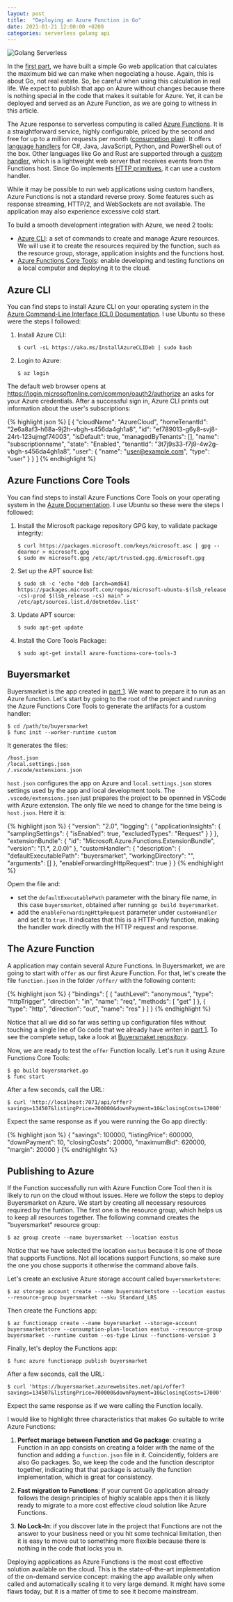```yaml
---
layout: post
title:  "Deploying an Azure Function in Go"
date: 2021-01-21 12:00:00 +0200
categories: serverless golang api
---
```


![Golang Serverless](/images/posts/golang-serverless.jpg)

In the [first part](/2021/01/azure-function-golang.html), we have built a simple Go web application that calculates the maximum bid we can make when negociating a house. Again, this is about Go, not real estate. So, be careful when using this calculation in real life. We expect to publish that app on Azure without changes because there is nothing special in the code that makes it suitable for Azure. Yet, it can be deployed and served as an Azure Function, as we are going to witness in this article.

<!-- more -->

The Azure response to serverless computing is called [Azure Functions](https://azure.microsoft.com/en-ca/services/functions/). It is a straightforward service, highly configurable, priced by the second and free for up to a million requests per month ([consumption plan](https://azure.microsoft.com/en-ca/pricing/details/functions/)). It offers [language handlers](https://docs.microsoft.com/en-us/azure/azure-functions/supported-languages) for C#, Java, JavaScript, Python, and PowerShell out of the box. Other languages like Go and Rust are supported through a [custom handler](https://docs.microsoft.com/en-us/azure/azure-functions/functions-custom-handlers), which is a lightweight web server that receives events from the Functions host. Since Go implements [HTTP primitives](https://golang.org/pkg/net/http/), it can use a custom handler.

While it may be possible to run web applications using custom handlers, Azure Functions is not a standard reverse proxy. Some features such as response streaming, HTTP/2, and WebSockets are not available. The application may also experience excessive cold start.

To build a smooth development integration with Azure, we need 2 tools:

- [Azure CLI](https://docs.microsoft.com/en-ca/cli/azure/): a set of commands to create and manage Azure resources. We will use it to create the resources required by the function, such as the resource group, storage, application insights and the functions host.
- [Azure Functions Core Tools](https://docs.microsoft.com/en-us/azure/azure-functions/functions-run-local?tabs=linux%2Ccsharp%2Cbash): enable developing and testing functions on a local computer and deploying it to the cloud.

## Azure CLI

You can find steps to install Azure CLI on your operating system in the [Azure Command-Line Interface (CLI) Documentation](https://docs.microsoft.com/en-ca/cli/azure/). I use Ubuntu so these were the steps I followed:

1. Install Azure CLI:

       $ curl -sL https://aka.ms/InstallAzureCLIDeb | sudo bash

2. Login to Azure:

       $ az login

The default web browser opens at https://login.microsoftonline.com/common/oauth2/authorize an asks for your Azure credentials. After a successful sign in, Azure CLI prints out information about the user's subscriptions: 

{% highlight json %}
[
  {
    "cloudName": "AzureCloud",
    "homeTenantId": "2e6a8af3-h68a-9j2h-vbgh-s456da4gh1a8",
    "id": "ef789013-g6y8-svj8-24rt-123ujmgf74003",
    "isDefault": true,
    "managedByTenants": [],
    "name": "subscriptionname",
    "state": "Enabled",
    "tenantId": "3t7j9s33-f7j9-4w2g-vbgh-s456da4gh1a8",
    "user": {
      "name": "user@example.com",
      "type": "user"
    }
  }
]
{% endhighlight %}

## Azure Functions Core Tools

You can find steps to install Azure Functions Core Tools on your operating system in the [Azure Documentation](https://docs.microsoft.com/en-us/azure/azure-functions/functions-run-local). I use Ubuntu so these were the steps I followed:

1. Install the Microsoft package repository GPG key, to validate package integrity:

       $ curl https://packages.microsoft.com/keys/microsoft.asc | gpg --dearmor > microsoft.gpg
       $ sudo mv microsoft.gpg /etc/apt/trusted.gpg.d/microsoft.gpg

2. Set up the APT source list:

       $ sudo sh -c 'echo "deb [arch=amd64] https://packages.microsoft.com/repos/microsoft-ubuntu-$(lsb_release -cs)-prod $(lsb_release -cs) main" > /etc/apt/sources.list.d/dotnetdev.list'

3. Update APT source:

       $ sudo apt-get update

4. Install the Core Tools Package:

       $ sudo apt-get install azure-functions-core-tools-3

## Buyersmarket

Buyersmarket is the app created in [part 1](/2021/01/azure-function-golang.html). We want to prepare it to run as an Azure function. Let's start by going to the root of the project and running the Azure Functions Core Tools to generate the artifacts for a custom handler:

    $ cd /path/to/buyersmarket
    $ func init --worker-runtime custom

It generates the files:

    /host.json
    /local.settings.json
    /.vscode/extensions.json

`host.json` configures the app on Azure and `local.settings.json` stores settings used by the app and local development tools. The `.vscode/extensions.json` just prepares the project to be openned in VSCode with Azure extension. The only file we need to change for the time being is `host.json`. Here it is:

{% highlight json %}
{
  "version": "2.0",
  "logging": {
    "applicationInsights": {
      "samplingSettings": {
        "isEnabled": true,
        "excludedTypes": "Request"
      }
    }
  },
  "extensionBundle": {
    "id": "Microsoft.Azure.Functions.ExtensionBundle",
    "version": "[1.*, 2.0.0)"
  },
  "customHandler": {
    "description": {
      "defaultExecutablePath": "buyersmarket",
      "workingDirectory": "",
      "arguments": []
    },
    "enableForwardingHttpRequest": true
  }
}
{% endhighlight %}

Opem the file and:

- set the `defaultExecutablePath` parameter with the binary file name, in this case `buyersmarket`, obtained after running `go build buyersmarket`.
- add the `enableForwardingHttpRequest` parameter under `customHandler` and set it to `true`. It indicates that this is a HTTP-only function, making the handler work directly with the HTTP request and response.

## The Azure Function

A application may contain several Azure Functions. In Buyersmarket, we are going to start with `offer` as our first Azure Function. For that, let's create the file `function.json` in the folder `/offer/` with the following content:

{% highlight json %}
{
  "bindings": [
    {
      "authLevel": "anonymous",
      "type": "httpTrigger",
      "direction": "in",
      "name": "req",
      "methods": [
        "get"
      ]
    },
    {
      "type": "http",
      "direction": "out",
      "name": "res"
    }
  ]
}
{% endhighlight %}

Notice that all we did so far was setting up configuration files without touching a single line of Go code that we already have writen in [part 1](/2021/01/azure-function-golang.html). To see the complete setup, take a look at [Buyersmaket repository](https://github.com/htmfilho/buyersmarket).

Now, we are ready to test the `offer` Function locally. Let's run it using Azure Functions Core Tools:

    $ go build buyersmarket.go
    $ func start

After a few seconds, call the URL:

    $ curl 'http://localhost:7071/api/offer?savings=134507&listingPrice=700000&downPayment=10&closingCosts=17000'

Expect the same response as if you were running the Go app directly:

{% highlight json %}
{
  "savings": 100000,
  "listingPrice": 600000,
  "downPayment": 10,
  "closingCosts": 20000,
  "maximumBid": 620000,
  "margin": 20000
}
{% endhighlight %}

## Publishing to Azure

If the Function successfully run with Azure Function Core Tool then it is likely to run on the cloud without issues. Here we follow the steps to deploy Buyersmarket on Azure. We start by creating all necessary resources required by the funtion. The first one is the resource group, which helps us to keep all resources together. The following command creates the "buyersmarket" resource group:

    $ az group create --name buyersmarket --location eastus

Notice that we have selected the location `eastus` because it is one of those that supports Functions. Not all locations support Functions, so make sure the one you chose supports it otherwise the command above fails.

Let's create an exclusive Azure storage account called `buyersmarketstore`:

    $ az storage account create --name buyersmarketstore --location eastus --resource-group buyersmarket --sku Standard_LRS

Then create the Functions app:

    $ az functionapp create --name buyersmarket --storage-account buyersmarketstore --consumption-plan-location eastus --resource-group buyersmarket --runtime custom --os-type Linux --functions-version 3

Finally, let's deploy the Functions app:

    $ func azure functionapp publish buyersmarket

After a few seconds, call the URL:

    $ curl 'https://buyersmarket.azurewebsites.net/api/offer?savings=134507&listingPrice=700000&downPayment=10&closingCosts=17000'

Expect the same response as if we were calling the Function locally.

I would like to highlight three characteristics that makes Go suitable to write Azure Functions:

1. **Perfect mariage between Function and Go package**: creating a Function in an app consists on creating a folder with the name of the function and adding a `function.json` file in it. Coincidently, folders are also Go packages. So, we keep the code and the function descriptor together, indicating that that package is actually the function implementation, which is great for consistency.

2. **Fast migration to Functions**: if your current Go application already follows the design principles of highly scalable apps then it is likely ready to migrate to a more cost effective cloud solution like Azure Functions.

3. **No Lock-In**: if you discover late in the project that Functions are not the answer to your business need or you hit some technical limitation, then it is easy to move out to something more flexible because there is nothing in the code that locks you in.

Deploying applications as Azure Functions is the most cost effective solution available on the cloud. This is the state-of-the-art implementation of the on-demand service concept: making the app available only when called and automatically scaling it to very large demand. It might have some flaws today, but it is a matter of time to see it become mainstream.